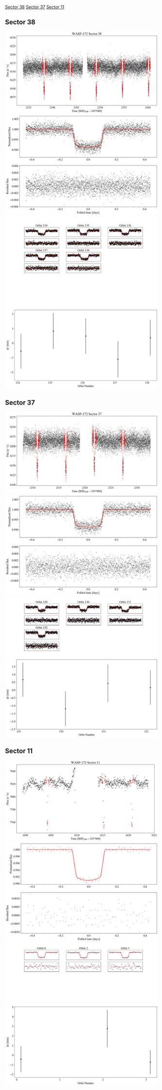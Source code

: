 [Sector 38](#sector38)
[Sector 37](#sector37)
[Sector 11](#sector11)

<a name = "sector38"></a>
## Sector 38
![alt text](/tt/WASP-172_Sector_38/WASP-172_Sector_38_a_TimeSeries.png)
![alt text](/tt/WASP-172_Sector_38/WASP-172_Sector_38_b_FoldedLightCurve.png)
![alt text](/tt/WASP-172_Sector_38/WASP-172_Sector_38_b_IndividualTransitsWithFit.png)
![alt text](/tt/WASP-172_Sector_38/WASP-172_Sector_38_c_TimingResiduals.png)

<a name = "sector37"></a>
## Sector 37
![alt text](/tt/WASP-172_Sector_37/WASP-172_Sector_37_a_TimeSeries.png)
![alt text](/tt/WASP-172_Sector_37/WASP-172_Sector_37_b_FoldedLightCurve.png)
![alt text](/tt/WASP-172_Sector_37/WASP-172_Sector_37_b_IndividualTransitsWithFit.png)
![alt text](/tt/WASP-172_Sector_37/WASP-172_Sector_37_c_TimingResiduals.png)

<a name = "sector11"></a>
## Sector 11
![alt text](/tt/WASP-172_Sector_11/WASP-172_Sector_11_a_TimeSeries.png)
![alt text](/tt/WASP-172_Sector_11/WASP-172_Sector_11_b_FoldedLightCurve.png)
![alt text](/tt/WASP-172_Sector_11/WASP-172_Sector_11_b_IndividualTransitsWithFit.png)
![alt text](/tt/WASP-172_Sector_11/WASP-172_Sector_11_c_TimingResiduals.png)

